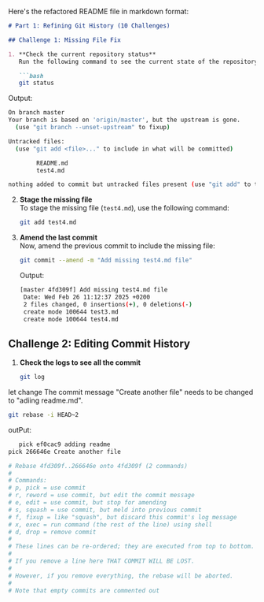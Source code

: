 Here's the refactored README file in markdown format:

```markdown
# Part 1: Refining Git History (10 Challenges)

## Challenge 1: Missing File Fix

1. **Check the current repository status**  
   Run the following command to see the current state of the repository:

   ```bash
   git status
   ```

   Output:
   ```bash
   On branch master
   Your branch is based on 'origin/master', but the upstream is gone.
     (use "git branch --unset-upstream" to fixup)

   Untracked files:
     (use "git add <file>..." to include in what will be committed)

           README.md
           test4.md

   nothing added to commit but untracked files present (use "git add" to track)
   ```

2. **Stage the missing file**  
   To stage the missing file (`test4.md`), use the following command:

   ```bash
   git add test4.md
   ```

3. **Amend the last commit**  
   Now, amend the previous commit to include the missing file:

   ```bash
   git commit --amend -m "Add missing test4.md file"
   ```

   Output:
   ```bash
   [master 4fd309f] Add missing test4.md file
    Date: Wed Feb 26 11:12:37 2025 +0200
    2 files changed, 0 insertions(+), 0 deletions(-)
    create mode 100644 test3.md
    create mode 100644 test4.md
   ```

## Challenge 2: Editing Commit History
1. **Check the logs to see all the commit**
   ```bash
   git log
   ```
let change The commit message "Create another file" needs to be changed to "adiing readme.md".
   ```bash
   git rebase -i HEAD~2
   ```
   outPut:
```bash
   pick ef0cac9 adding readme
pick 266646e Create another file

# Rebase 4fd309f..266646e onto 4fd309f (2 commands)
#
# Commands:
# p, pick = use commit
# r, reword = use commit, but edit the commit message
# e, edit = use commit, but stop for amending
# s, squash = use commit, but meld into previous commit
# f, fixup = like "squash", but discard this commit's log message
# x, exec = run command (the rest of the line) using shell
# d, drop = remove commit
#
# These lines can be re-ordered; they are executed from top to bottom.
#
# If you remove a line here THAT COMMIT WILL BE LOST.
#
# However, if you remove everything, the rebase will be aborted.
#
# Note that empty commits are commented out
```